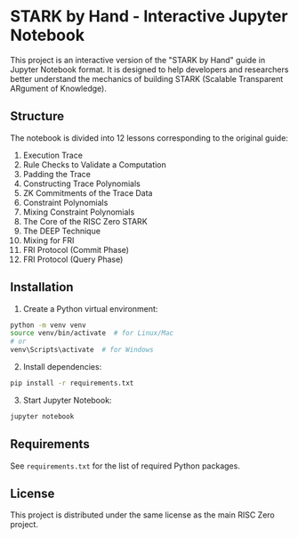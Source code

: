 # STARK by Hand - Interactive Jupyter Notebook

This project is an interactive version of the "STARK by Hand" guide in Jupyter Notebook format. It is designed to help developers and researchers better understand the mechanics of building STARK (Scalable Transparent ARgument of Knowledge).

## Structure

The notebook is divided into 12 lessons corresponding to the original guide:

1. Execution Trace
2. Rule Checks to Validate a Computation
3. Padding the Trace
4. Constructing Trace Polynomials
5. ZK Commitments of the Trace Data
6. Constraint Polynomials
7. Mixing Constraint Polynomials
8. The Core of the RISC Zero STARK
9. The DEEP Technique
10. Mixing for FRI
11. FRI Protocol (Commit Phase)
12. FRI Protocol (Query Phase)

## Installation

1. Create a Python virtual environment:
```bash
python -m venv venv
source venv/bin/activate  # for Linux/Mac
# or
venv\Scripts\activate  # for Windows
```

2. Install dependencies:
```bash
pip install -r requirements.txt
```

3. Start Jupyter Notebook:
```bash
jupyter notebook
```

## Requirements

See `requirements.txt` for the list of required Python packages.

## License

This project is distributed under the same license as the main RISC Zero project. 
